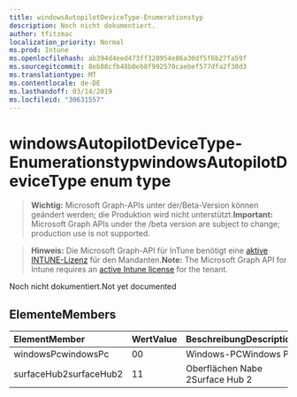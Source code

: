 ```yaml
---
title: windowsAutopilotDeviceType-Enumerationstyp
description: Noch nicht dokumentiert.
author: tfitzmac
localization_priority: Normal
ms.prod: Intune
ms.openlocfilehash: ab394d4eed473ff320954e86a30df5f6b27fa59f
ms.sourcegitcommit: 8eb88cfb48b0eb8f992570caebef577dfa2f30d3
ms.translationtype: MT
ms.contentlocale: de-DE
ms.lasthandoff: 03/14/2019
ms.locfileid: "30631557"
---
```

# <a name="windowsautopilotdevicetype-enum-type"></a><span data-ttu-id="9b0b2-103">windowsAutopilotDeviceType-Enumerationstyp</span><span class="sxs-lookup"><span data-stu-id="9b0b2-103">windowsAutopilotDeviceType enum type</span></span>

> <span data-ttu-id="9b0b2-104">**Wichtig:** Microsoft Graph-APIs unter der/Beta-Version können geändert werden; die Produktion wird nicht unterstützt.</span><span class="sxs-lookup"><span data-stu-id="9b0b2-104">**Important:** Microsoft Graph APIs under the /beta version are subject to change; production use is not supported.</span></span>

> <span data-ttu-id="9b0b2-105">**Hinweis:** Die Microsoft Graph-API für InTune benötigt eine [aktive INTUNE-Lizenz](https://go.microsoft.com/fwlink/?linkid=839381) für den Mandanten.</span><span class="sxs-lookup"><span data-stu-id="9b0b2-105">**Note:** The Microsoft Graph API for Intune requires an [active Intune license](https://go.microsoft.com/fwlink/?linkid=839381) for the tenant.</span></span>

<span data-ttu-id="9b0b2-106">Noch nicht dokumentiert.</span><span class="sxs-lookup"><span data-stu-id="9b0b2-106">Not yet documented</span></span>

## <a name="members"></a><span data-ttu-id="9b0b2-107">Elemente</span><span class="sxs-lookup"><span data-stu-id="9b0b2-107">Members</span></span>
|<span data-ttu-id="9b0b2-108">Element</span><span class="sxs-lookup"><span data-stu-id="9b0b2-108">Member</span></span>|<span data-ttu-id="9b0b2-109">Wert</span><span class="sxs-lookup"><span data-stu-id="9b0b2-109">Value</span></span>|<span data-ttu-id="9b0b2-110">Beschreibung</span><span class="sxs-lookup"><span data-stu-id="9b0b2-110">Description</span></span>|
|:---|:---|:---|
|<span data-ttu-id="9b0b2-111">windowsPc</span><span class="sxs-lookup"><span data-stu-id="9b0b2-111">windowsPc</span></span>|<span data-ttu-id="9b0b2-112">0</span><span class="sxs-lookup"><span data-stu-id="9b0b2-112">0</span></span>|<span data-ttu-id="9b0b2-113">Windows-PC</span><span class="sxs-lookup"><span data-stu-id="9b0b2-113">Windows PC</span></span>|
|<span data-ttu-id="9b0b2-114">surfaceHub2</span><span class="sxs-lookup"><span data-stu-id="9b0b2-114">surfaceHub2</span></span>|<span data-ttu-id="9b0b2-115">1</span><span class="sxs-lookup"><span data-stu-id="9b0b2-115">1</span></span>|<span data-ttu-id="9b0b2-116">Oberflächen Nabe 2</span><span class="sxs-lookup"><span data-stu-id="9b0b2-116">Surface Hub 2</span></span>|




